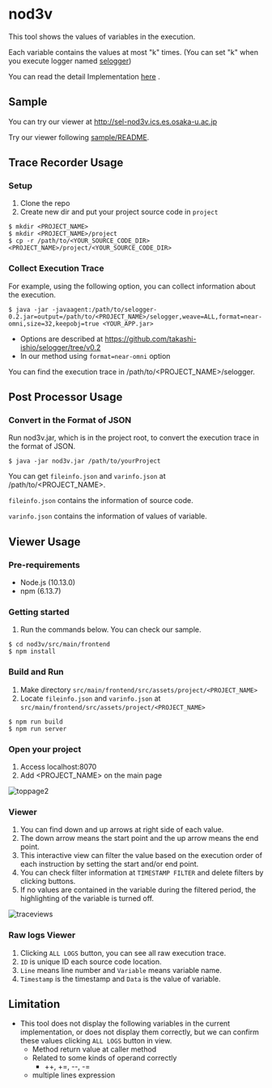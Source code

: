 # nod3v
This tool shows the values of variables in the execution.

Each variable contains the values at most "k" times. (You can set "k" when you execute logger named [selogger](https://github.com/takashi-ishio/selogger/tree/v0.1))

You can read the detail Implementation [here](http://sel.ist.osaka-u.ac.jp/lab-db/betuzuri/archive/1172/1172.pdf) .

## Sample
You can try our viewer at http://sel-nod3v.ics.es.osaka-u.ac.jp

Try our viewer following [sample/README](/sample/README.md).


## Trace Recorder Usage
### Setup 
1. Clone the repo
1. Create new dir and put your project source code in `project`
```
$ mkdir <PROJECT_NAME>
$ mkdir <PROJECT_NAME>/project
$ cp -r /path/to/<YOUR_SOURCE_CODE_DIR> <PROJECT_NAME>/project/<YOUR_SOURCE_CODE_DIR>
```
### Collect Execution Trace 

For example, using the following option, you can collect information about the execution.

```
$ java -jar -javaagent:/path/to/selogger-0.2.jar=output=/path/to/<PROJECT_NAME>/selogger,weave=ALL,format=near-omni,size=32,keepobj=true <YOUR_APP.jar>
```
 *  Options are described at https://github.com/takashi-ishio/selogger/tree/v0.2
 *  In our method using `format=near-omni` option

You can find the execution trace in /path/to/<PROJECT_NAME>/selogger.

## Post Processor Usage
### Convert in the Format of JSON
Run nod3v.jar, which is in the project root, to convert the execution trace in the format of JSON.

```
$ java -jar nod3v.jar /path/to/yourProject
```

You can get `fileinfo.json` and `varinfo.json` at /path/to/<PROJECT_NAME>.

`fileinfo.json` contains the information of source code.

`varinfo.json` contains the information of values of variable.

## Viewer Usage

### Pre-requirements

* Node.js (10.13.0)
* npm (6.13.7)

### Getting started

1. Run the commands below. You can check our sample.
```
$ cd nod3v/src/main/frontend
$ npm install
```

### Build and Run

1. Make directory `src/main/frontend/src/assets/project/<PROJECT_NAME>`
1. Locate `fileinfo.json` and `varinfo.json` at `src/main/frontend/src/assets/project/<PROJECT_NAME>`
```
$ npm run build
$ npm run server
```

### Open your project
1. Access localhost:8070
1. Add <PROJECT_NAME> on the main page

![toppage2](https://user-images.githubusercontent.com/31942441/78315256-77e18000-7597-11ea-9035-0ed23ad908ea.png)

### Viewer 
1. You can find down and up arrows at right side of each value.
1. The down arrow means the start point and the up arrow means the end point.
1. This interactive view can filter the value based on the execution order of each instruction by setting the start and/or end point.
1. You can check filter information at `TIMESTAMP FILTER` and delete filters by clicking buttons.
1. If no values are contained in the variable during the filtered period, the highlighting of the variable is turned off.

![traceviews](https://user-images.githubusercontent.com/31942441/78317041-2c7da080-759c-11ea-8d27-13e6cf4fb998.png)

### Raw logs Viewer 
1. Clicking `ALL LOGS` button, you can see all raw execution trace.
1. `ID` is unique ID each source code location.
1. `Line` means line number and `Variable` means variable name.
1. `Timestamp` is the timestamp and `Data` is the value of variable.

## Limitation
  * This tool does not display the following variables in the current implementation, or does not display them correctly, but we can confirm these values clicking `ALL LOGS` button in view.
    * Method return value at caller method
    * Related to some kinds of operand correctly
      * ++, +=, --, -=
    * multiple lines expression 


